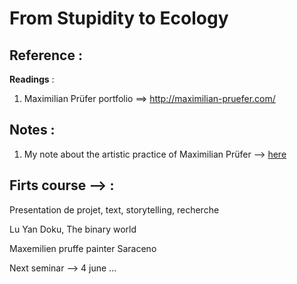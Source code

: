# From Stupidity to Ecology


## Reference :

**Readings** :

1. Maximilian Prüfer portfolio ==> http://maximilian-pruefer.com/ 



## Notes : 

1. My note about the artistic practice of Maximilian Prüfer --> [here](./)





## Firts course --> :

Presentation de projet, text, storytelling, recherche 

Lu Yan Doku, The binary world 

Maxemilien pruffe painter 
Saraceno 

Next seminar --> 4 june ...
